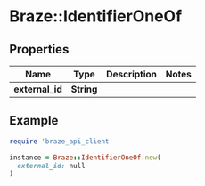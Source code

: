 # Braze::IdentifierOneOf

## Properties

| Name | Type | Description | Notes |
| ---- | ---- | ----------- | ----- |
| **external_id** | **String** |  |  |

## Example

```ruby
require 'braze_api_client'

instance = Braze::IdentifierOneOf.new(
  external_id: null
)
```

